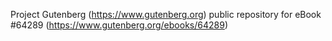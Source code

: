 Project Gutenberg (https://www.gutenberg.org) public repository for
eBook #64289 (https://www.gutenberg.org/ebooks/64289)
